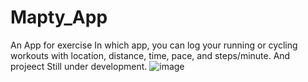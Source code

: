 # Mapty_App
An App for exercise In which app, 
you can log your running or cycling workouts with location, distance, time, pace, and steps/minute. And projeect Still under development.
![image](https://user-images.githubusercontent.com/106351110/193379921-82547838-fe5f-4021-830e-9dd6cf1a2058.png)

